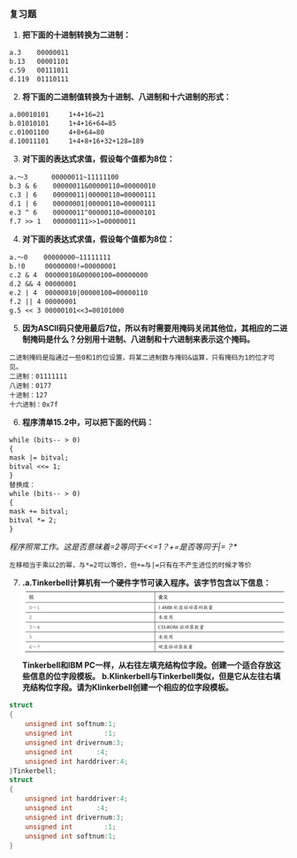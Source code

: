 ### 复习题
1. **把下面的十进制转换为二进制：**
```
a.3    00000011
b.13   00001101
c.59   00111011
d.119  01110111
```
2. **将下面的二进制值转换为十进制、八进制和十六进制的形式：**
```
a.00010101     1+4+16=21
b.01010101     1+4+16+64=85
c.01001100     4+8+64=80
d.10011101     1+4+8+16+32+128=189
```
3. **对下面的表达式求值，假设每个值都为8位：**
```
a.～3      00000011~11111100
b.3 & 6    00000011&00000110=00000010
c.3 | 6    00000011|00000110=00000111
d.1 | 6    00000001|00000110=00000111
e.3 ^ 6    00000011^00000110=00000101
f.7 >> 1   000000111>>1=00000011
```
4. **对下面的表达式求值，假设每个值都为8位：**
```
a.～0    00000000~11111111
b.!0     00000000!=00000001
c.2 & 4  00000010&00000100=00000000
d.2 && 4 00000001
e.2 | 4  00000010|00000100=00000110
f.2 || 4 00000001
g.5 << 3 00000101<<3=00101000
```
5. **因为ASCII码只使用最后7位，所以有时需要用掩码关闭其他位，其相应的二进制掩码是什么？分别用十进制、八进制和十六进制来表示这个掩码。**
```
二进制掩码是指通过一些0和1的位设置，将某二进制数与掩码&运算，只有掩码为1的位才可见。
二进制：01111111
八进制：0177
十进制：127
十六进制：0x7f
```
6. **程序清单15.2中，可以把下面的代码：**
```
while (bits-- > 0)
{
mask |= bitval;
bitval <<= 1;
}
替换成：
while (bits-- > 0)
{
mask += bitval;
bitval *= 2;
}
```
**程序照常工作。这是否意味着*=2等同于<<=1？+=是否等同于|=？**
```
左移相当于乘以2的幂，与*=2可以等价，但+=与|=只有在不产生进位的时候才等价
```
7. **.a.Tinkerbell计算机有一个硬件字节可读入程序。该字节包含以下信息：**
![Alt text](image.png)
**Tinkerbell和IBM PC一样，从右往左填充结构位字段。创建一个适合存放这些信息的位字段模板。**
**b.Klinkerbell与Tinkerbell类似，但是它从左往右填充结构位字段。请为Klinkerbell创建一个相应的位字段模板。**
```c
struct 
{
    unsigned int softnum:1;
    unsigned int        :1;
    unsigned int drivernum:3;
    unsigned int      :4;
    unsigned int harddriver:4;
}Tinkerbell;
struct
{
    unsigned int harddriver:4;
    unsigned int      :4;
    unsigned int drivernum:3;
    unsigned int        :1;
    unsigned int softnum:1;
}
```